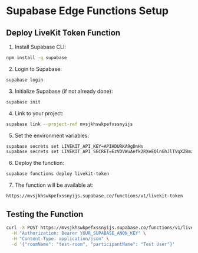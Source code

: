 # Supabase Edge Functions Setup

## Deploy LiveKit Token Function

1. Install Supabase CLI:
```bash
npm install -g supabase
```

2. Login to Supabase:
```bash
supabase login
```

3. Initialize Supabase (if not already done):
```bash
supabase init
```

4. Link to your project:
```bash
supabase link --project-ref mvsjkhswkpefxssnyijs
```

5. Set the environment variables:
```bash
supabase secrets set LIVEKIT_API_KEY=APIHDURKA9gDnHs
supabase secrets set LIVEKIT_API_SECRET=EzVDVWuAefk2RXeEQlnGhJlTVqXZBmzUU25lmE3WahJB
```

6. Deploy the function:
```bash
supabase functions deploy livekit-token
```

7. The function will be available at:
```
https://mvsjkhswkpefxssnyijs.supabase.co/functions/v1/livekit-token
```

## Testing the Function

```bash
curl -X POST https://mvsjkhswkpefxssnyijs.supabase.co/functions/v1/livekit-token \
  -H "Authorization: Bearer YOUR_SUPABASE_ANON_KEY" \
  -H "Content-Type: application/json" \
  -d '{"roomName": "test-room", "participantName": "Test User"}'
```